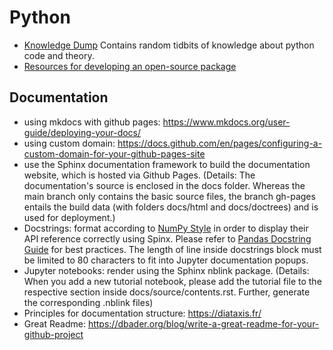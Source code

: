 # Python
* [Knowledge Dump](python/knowledge_dump.md) Contains random tidbits of knowledge about python code and theory.
* [Resources for developing an open-source package](python/package_dev.md)


## Documentation
* using mkdocs with github pages: https://www.mkdocs.org/user-guide/deploying-your-docs/
* using custom domain: https://docs.github.com/en/pages/configuring-a-custom-domain-for-your-github-pages-site
* use the Sphinx documentation framework to build the documentation website, which is hosted via Github Pages. (Details: The documentation's source is enclosed in the docs folder. Whereas the main branch only contains the basic source files, the branch gh-pages entails the build data (with folders docs/html and docs/doctrees) and is used for deployment.)
* Docstrings: format according to [NumPy Style](https://sphinxcontrib-napoleon.readthedocs.io/en/latest/example_numpy.html#example-numpy) in order to display their API reference correctly using Spinx. Please refer to [Pandas Docstring Guide](https://pandas.pydata.org/pandas-docs/stable/development/contributing_docstring.html#) for best practices. The length of line inside docstrings block must be limited to 80 characters to fit into Jupyter documentation popups.
* Jupyter notebooks: render using the Sphinx nblink package. (Details: When you add a new tutorial notebook, please add the tutorial file to the respective section inside docs/source/contents.rst. Further, generate the corresponding .nblink files)
* Principles for documentation structure: https://diataxis.fr/
* Great Readme: https://dbader.org/blog/write-a-great-readme-for-your-github-project

